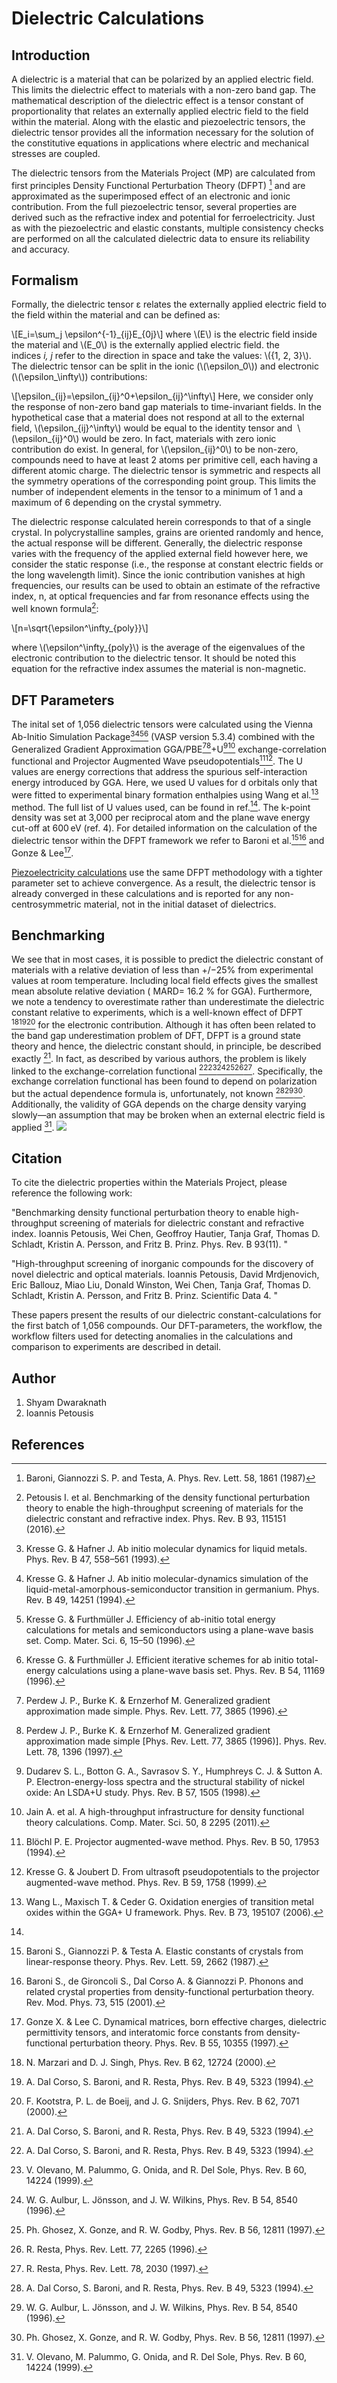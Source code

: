 # Dielectric Calculations

## Introduction

A dielectric is a material that can be polarized by an applied electric
field. This limits the dielectric effect to materials with a non-zero
band gap. The mathematical description of the dielectric effect is a
tensor constant of proportionality that relates an externally applied
electric field to the field within the material. Along with the
elastic and piezoelectric tensors, the dielectric tensor provides all
the information necessary for the solution of the constitutive equations
in applications where electric and mechanical stresses are coupled.

The dielectric tensors from the Materials Project (MP) are calculated
from first principles Density Functional Perturbation Theory (DFPT) [^1]
and are approximated as the superimposed effect of an electronic and
ionic contribution. From the full piezoelectric tensor, several
properties are derived such as the refractive index and potential for
ferroelectricity. Just as with the piezoelectric and elastic constants,
multiple consistency checks are performed on all the calculated
dielectric data to ensure its reliability and accuracy.

## Formalism

Formally, the dielectric tensor ε relates the externally applied
electric field to the field within the material and can be defined as:

\\[E\_i=\sum\_j \epsilon^{-1}\_{ij}E\_{0j}\\] where \\(E\\) is the electric
field inside the material and \\(E\_0\\) is the externally applied
electric field. the indices *i, j* refer to the direction in space and
take the values: \\({1, 2, 3}\\). The dielectric tensor can be split in
the ionic (\\(\epsilon\_0\\)) and electronic (\\(\epsilon\_\infty\\))
contributions:

\\[\epsilon\_{ij}=\epsilon\_{ij}^0+\epsilon\_{ij}^\infty\\]
Here, we
consider only the response of non-zero band gap materials to
time-invariant fields. In the hypothetical case that a material does not
respond at all to the external field, \\(\epsilon\_{ij}^\infty\\) would
be equal to the identity tensor and  \\(\epsilon\_{ij}^0\\) would be
zero. In fact, materials with zero ionic contribution do exist. In
general, for \\(\epsilon\_{ij}^0\\) to be non-zero, compounds need to
have at least 2 atoms per primitive cell, each having a different atomic
charge. The dielectric tensor is symmetric and respects all the symmetry
operations of the corresponding point group. This limits the number of
independent elements in the tensor to a minimum of 1 and a maximum of 6
depending on the crystal symmetry.

The dielectric response calculated herein corresponds to that of a
single crystal. In polycrystalline samples, grains are oriented randomly
and hence, the actual response will be different. Generally, the
dielectric response varies with the frequency of the applied external
field however here, we consider the static response (i.e., the response
at constant electric fields or the long wavelength limit). Since the
ionic contribution vanishes at high frequencies, our results can be used
to obtain an estimate of the refractive index, n, at optical frequencies
and far from resonance effects using the well known formula[^2]:

\\[n=\sqrt{\epsilon^\infty\_{poly}}\\]

where \\(\epsilon^\infty\_{poly}\\) is the average of the eigenvalues of
the electronic contribution to the dielectric tensor. It should be noted
this equation for the refractive index assumes the material is
non-magnetic.

## DFT Parameters

The inital set of 1,056 dielectric tensors were calculated using the
Vienna Ab-Initio Simulation Package[^3][^4][^5][^6] (VASP version 5.3.4)
combined with the Generalized Gradient Approximation
GGA/PBE[^7][^8]+U[^9][^10] exchange-correlation functional and Projector
Augmented Wave pseudopotentials[^11][^12]. The U values are energy
corrections that address the spurious self-interaction energy introduced
by GGA. Here, we used U values for d orbitals only that were fitted to
experimental binary formation enthalpies using Wang et al.[^13] method.
The full list of U values used, can be found in ref.[^14]. The k-point
density was set at 3,000 per reciprocal atom and the plane wave energy
cut-off at 600 eV (ref. 4). For detailed information on the calculation
of the dielectric tensor within the DFPT framework we refer to Baroni et
al.[^15][^16] and Gonze & Lee[^17].

[Piezoelectricity calculations](/methodology/piezoelectricity) use the same
DFPT methodology with a tighter parameter set to achieve convergence. As
a result, the dielectric tensor is already converged in these
calculations and is reported for any non-centrosymmetric material, not
in the initial dataset of dielectrics.

## Benchmarking

We see that in most cases, it is possible to predict the dielectric
constant of materials with a relative deviation of less than +/−25% from
experimental values at room temperature. Including local field effects
gives the smallest mean absolute relative deviation ( MARD= 16.2 % for
GGA). Furthermore, we note a tendency to overestimate rather than
underestimate the dielectric constant relative to experiments, which is
a well-known effect of DFPT [^18][^19][^20] for the electronic
contribution. Although it has often been related to the band gap
underestimation problem of DFT, DFPT is a ground state theory and hence,
the dielectric constant should, in principle, be described exactly
[^21]. In fact, as described by various authors, the problem is likely
linked to the exchange-correlation functional
[^22][^23][^24][^25][^26][^27]. Specifically, the exchange correlation
functional has been found to depend on polarization but the actual
dependence formula is, unfortunately, not known [^28][^29][^30].
Additionally, the validity of GGA depends on the charge density varying
slowly—an assumption that may be broken when an external electric field
is applied [^31].
![](/methodology/img/dielectricity/Dielectric_benchmarking.png)

## Citation

To cite the dielectric properties within the Materials Project, please
reference the following work:

"Benchmarking density functional perturbation theory to enable
high-throughput screening of materials for dielectric constant and
refractive index. Ioannis Petousis, Wei Chen, Geoffroy Hautier, Tanja
Graf, Thomas D. Schladt, Kristin A. Persson, and Fritz B. Prinz. Phys.
Rev. B 93(11). "

"High-throughput screening of inorganic compounds for the discovery of
novel dielectric and optical materials. Ioannis Petousis, David
Mrdjenovich, Eric Ballouz, Miao Liu, Donald Winston, Wei Chen, Tanja
Graf, Thomas D. Schladt, Kristin A. Persson, and Fritz B. Prinz.
Scientific Data 4. "

These papers present the results of our dielectric constant-calculations
for the first batch of 1,056 compounds. Our DFT-parameters, the
workflow, the workflow filters used for detecting anomalies in the
calculations and comparison to experiments are described in detail.

## Author

1.  Shyam Dwaraknath
2.  Ioannis Petousis

## References

[^1]: Baroni, Giannozzi S. P. and Testa, A. Phys. Rev. Lett. 58, 1861
    (1987)

[^2]: Petousis I. et al. Benchmarking of the density functional
    perturbation theory to enable the high-throughput screening of
    materials for the dielectric constant and refractive index. Phys.
    Rev. B 93, 115151 (2016).

[^3]: Kresse G. & Hafner J. Ab initio molecular dynamics for liquid
    metals. Phys. Rev. B 47, 558–561 (1993).

[^4]: Kresse G. & Hafner J. Ab initio molecular-dynamics simulation of
    the liquid-metal-amorphous-semiconductor transition in germanium.
    Phys. Rev. B 49, 14251 (1994).

[^5]: Kresse G. & Furthmüller J. Efficiency of ab-initio total energy
    calculations for metals and semiconductors using a plane-wave basis
    set. Comp. Mater. Sci. 6, 15–50 (1996).

[^6]: Kresse G. & Furthmüller J. Efficient iterative schemes for ab
    initio total-energy calculations using a plane-wave basis set. Phys.
    Rev. B 54, 11169 (1996).

[^7]: Perdew J. P., Burke K. & Ernzerhof M. Generalized gradient
    approximation made simple. Phys. Rev. Lett. 77, 3865 (1996).

[^8]: Perdew J. P., Burke K. & Ernzerhof M. Generalized gradient
    approximation made simple \[Phys. Rev. Lett. 77, 3865 (1996)\].
    Phys. Rev. Lett. 78, 1396 (1997).

[^9]: Dudarev S. L., Botton G. A., Savrasov S. Y., Humphreys C. J. &
    Sutton A. P. Electron-energy-loss spectra and the structural
    stability of nickel oxide: An LSDA+U study. Phys. Rev. B 57, 1505
    (1998).

[^10]: Jain A. et al. A high-throughput infrastructure for density
    functional theory calculations. Comp. Mater. Sci. 50, 8 2295 (2011).

[^11]: Blöchl P. E. Projector augmented-wave method. Phys. Rev. B 50,
    17953 (1994).

[^12]: Kresse G. & Joubert D. From ultrasoft pseudopotentials to the
    projector augmented-wave method. Phys. Rev. B 59, 1758 (1999).

[^13]: Wang L., Maxisch T. & Ceder G. Oxidation energies of transition
    metal oxides within the GGA+ U framework. Phys. Rev. B 73, 195107
    (2006).

[^14]: 

[^15]: Baroni S., Giannozzi P. & Testa A. Elastic constants of crystals
    from linear-response theory. Phys. Rev. Lett. 59, 2662 (1987).

[^16]: Baroni S., de Gironcoli S., Dal Corso A. & Giannozzi P. Phonons
    and related crystal properties from density-functional perturbation
    theory. Rev. Mod. Phys. 73, 515 (2001).

[^17]: Gonze X. & Lee C. Dynamical matrices, born effective charges,
    dielectric permittivity tensors, and interatomic force constants
    from density-functional perturbation theory. Phys. Rev. B 55, 10355
    (1997).

[^18]: N. Marzari and D. J. Singh, Phys. Rev. B 62, 12724 (2000).

[^19]: A. Dal Corso, S. Baroni, and R. Resta, Phys. Rev. B 49, 5323
    (1994).

[^20]: F. Kootstra, P. L. de Boeij, and J. G. Snijders, Phys. Rev. B 62,
    7071 (2000).

[^21]: A. Dal Corso, S. Baroni, and R. Resta, Phys. Rev. B 49, 5323
    (1994).

[^22]: A. Dal Corso, S. Baroni, and R. Resta, Phys. Rev. B 49, 5323
    (1994).

[^23]: V. Olevano, M. Palummo, G. Onida, and R. Del Sole, Phys. Rev. B
    60, 14224 (1999).

[^24]: W. G. Aulbur, L. Jönsson, and J. W. Wilkins, Phys. Rev. B 54,
    8540 (1996).

[^25]: Ph. Ghosez, X. Gonze, and R. W. Godby, Phys. Rev. B 56, 12811
    (1997).

[^26]: R. Resta, Phys. Rev. Lett. 77, 2265 (1996).

[^27]: R. Resta, Phys. Rev. Lett. 78, 2030 (1997).

[^28]: A. Dal Corso, S. Baroni, and R. Resta, Phys. Rev. B 49, 5323
    (1994).

[^29]: W. G. Aulbur, L. Jönsson, and J. W. Wilkins, Phys. Rev. B 54,
    8540 (1996).

[^30]: Ph. Ghosez, X. Gonze, and R. W. Godby, Phys. Rev. B 56, 12811
    (1997).

[^31]: V. Olevano, M. Palummo, G. Onida, and R. Del Sole, Phys. Rev. B
    60, 14224 (1999).
